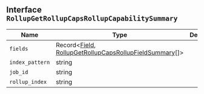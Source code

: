 ## Interface `RollupGetRollupCapsRollupCapabilitySummary`

| Name | Type | Description |
| - | - | - |
| `fields` | Record<[Field](./Field.md), [RollupGetRollupCapsRollupFieldSummary](./RollupGetRollupCapsRollupFieldSummary.md)[]> | &nbsp; |
| `index_pattern` | string | &nbsp; |
| `job_id` | string | &nbsp; |
| `rollup_index` | string | &nbsp; |
